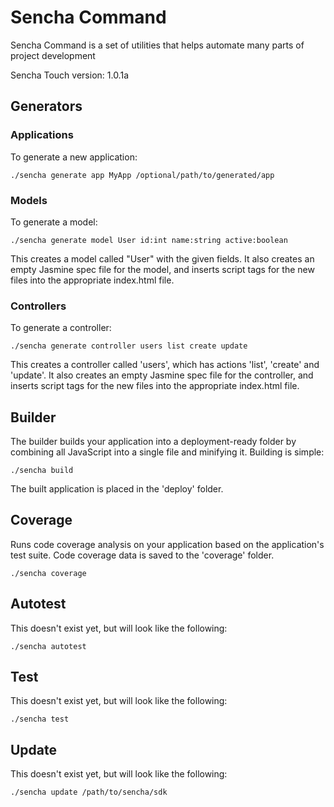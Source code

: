 # Sencha Command 

Sencha Command is a set of utilities that helps automate many parts of project development

Sencha Touch version: 1.0.1a

## Generators

### Applications

To generate a new application:

    ./sencha generate app MyApp /optional/path/to/generated/app

### Models

To generate a model:

    ./sencha generate model User id:int name:string active:boolean

This creates a model called "User" with the given fields. It also creates an empty Jasmine spec
file for the model, and inserts script tags for the new files into the appropriate index.html file.

### Controllers

To generate a controller:

    ./sencha generate controller users list create update

This creates a controller called 'users', which has actions 'list', 'create' and 'update'. It also 
creates an empty Jasmine spec file for the controller, and inserts script tags for the new files into
the appropriate index.html file.

## Builder

The builder builds your application into a deployment-ready folder by combining all JavaScript into a
single file and minifying it. Building is simple:

    ./sencha build

The built application is placed in the 'deploy' folder.

## Coverage

Runs code coverage analysis on your application based on the application's test suite. Code coverage 
data is saved to the 'coverage' folder.

    ./sencha coverage

## Autotest

This doesn't exist yet, but will look like the following:

    ./sencha autotest

## Test

This doesn't exist yet, but will look like the following:

    ./sencha test

## Update

This doesn't exist yet, but will look like the following:

    ./sencha update /path/to/sencha/sdk